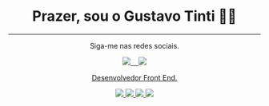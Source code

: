 <h1 align='center'>
  Prazer, sou o Gustavo Tinti 👨‍💻
</h1>

---

<p align='center'>
  Siga-me nas redes sociais.
</p>

<p align='center'>
  <a href="https://www.linkedin.com/in/luiz-gustavo-tinti-668894205/">
  <img src="https://img.shields.io/badge/LinkedIn-0077B5?style=for-the-badge&logo=linkedin&logoColor=white">
  &nbsp;&nbsp;
   <a href="https://instagram.com/tintiluiz">
    <img src="https://img.shields.io/badge/instagram-%23E4405F.svg?&style=for-the-badge&logo=instagram&logoColor=white" /> 
</p>

<p align='center'>
  Desenvolvedor Front End.
</p>

<p align='center'>
  <img src="https://img.shields.io/badge/HTML5-E34F26?style=for-the-badge&logo=html5&logoColor=white">
  <img src="https://img.shields.io/badge/CSS3-1572B6?style=for-the-badge&logo=css3&logoColor=white">
  <img src="https://img.shields.io/badge/Sass-CC6699?style=for-the-badge&logo=sass&logoColor=white">
  <img src="https://img.shields.io/badge/JavaScript-323330?style=for-the-badge&logo=javascript&logoColor=F7DF1E">
</p>
